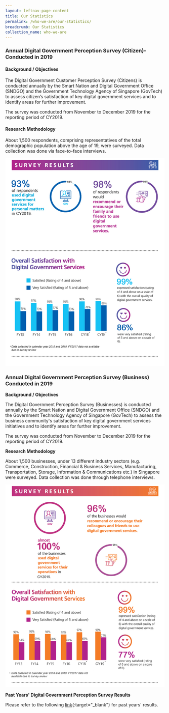 ```yaml
---
layout: leftnav-page-content
title: Our Statistics
permalink: /who-we-are/our-statistics/
breadcrumb: Our Statistics
collection_name: who-we-are
---
```

### **Annual Digital Government Perception Survey (Citizen)- Conducted in 2019**

#### **Background / Objectives**
The Digital Government Customer Perception Survey (Citizens) is conducted annually by the Smart Nation and Digital Government Office (SNDGO) and the Government Technology Agency of Singapore (GovTech) to assess citizen’s satisfaction of key digital government services and to identify areas for further improvement.

The survey was conducted from November to December 2019 for the reporting period of CY2019.

#### **Research Methodology**

About 1,500 respondents, comprising representatives of the total demographic population above the age of 19, were surveyed. Data collection was done via face-to-face interviews.

![Digital Government Perception Survey 2019 for Citizens by GovTech](/images/our-statistics/Digital-Government-Perception-2019-Citizen-GovTech-Smart-Nation-study.png)
### **Annual Digital Government Perception Survey (Business) Conducted in 2019**

**Background / Objectives**

The Digital Government Perception Survey (Businesses) is conducted annually by the Smart Nation and Digital Government Office (SNDGO) and the Government Technology Agency of Singapore (GovTech) to assess the business community's satisfaction of key digital government services initiatives and to identify areas for further improvement.

The survey was conducted from November to December 2019 for the reporting period of CY2019.

**Research Methodology**

About 1,500 businesses, under 13 different industry sectors (e.g. Commerce, Construction, Financial & Business Services, Manufacturing, Transportation, Storage, Information & Communications etc.) in Singapore were surveyed. Data collection was done through telephone interviews.

![Digital Government Perception Survey 2019 for Business by GovTech](/images/our-statistics/Digital-Government-Perception-2019-Business-GovTech-Smart-Nation-study-2019v2.png)


**Past Years' Digital Government Perception Survey Results**

Please refer to the following [link](/digital-government-perception-survey/){:target="_blank"} for past years' results.

